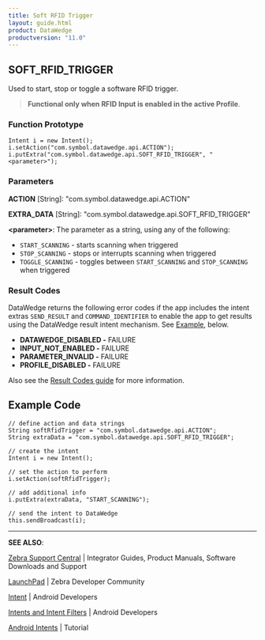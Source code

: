 ```yaml
---
title: Soft RFID Trigger
layout: guide.html
product: DataWedge
productversion: "11.0"
---
```


## SOFT_RFID_TRIGGER

Used to start, stop or toggle a software RFID trigger.

> **Functional only when RFID Input is enabled in the active Profile**.

### Function Prototype

    Intent i = new Intent();
    i.setAction("com.symbol.datawedge.api.ACTION");
    i.putExtra("com.symbol.datawedge.api.SOFT_RFID_TRIGGER", "<parameter>");

### Parameters

**ACTION** [String]: "com.symbol.datawedge.api.ACTION"

**EXTRA_DATA** [String]: "com.symbol.datawedge.api.SOFT_RFID_TRIGGER"

**&lt;parameter&gt;**: The parameter as a string, using any of the following:

- `START_SCANNING` - starts scanning when triggered
- `STOP_SCANNING` - stops or interrupts scanning when triggered
- `TOGGLE_SCANNING` - toggles between `START_SCANNING` and `STOP_SCANNING` when triggered

### Result Codes

DataWedge returns the following error codes if the app includes the intent extras `SEND_RESULT` and `COMMAND_IDENTIFIER` to enable the app to get results using the DataWedge result intent mechanism. See [Example](#example), below.

- **DATAWEDGE_DISABLED -** FAILURE
- **INPUT_NOT_ENABLED -** FAILURE
- **PARAMETER_INVALID -** FAILURE
- **PROFILE_DISABLED -** FAILURE

Also see the [Result Codes guide](../resultinfo) for more information.

## Example Code

    // define action and data strings
    String softRfidTrigger = "com.symbol.datawedge.api.ACTION";
    String extraData = "com.symbol.datawedge.api.SOFT_RFID_TRIGGER";

    // create the intent
    Intent i = new Intent();

    // set the action to perform
    i.setAction(softRfidTrigger);

    // add additional info
    i.putExtra(extraData, "START_SCANNING");

    // send the intent to DataWedge
    this.sendBroadcast(i);

---

**SEE ALSO**:

[Zebra Support Central](https://www.zebra.com/us/en/support-downloads.html) | Integrator Guides, Product Manuals, Software Downloads and Support

[LaunchPad](https://developer.zebra.com/welcome) | Zebra Developer Community

[Intent](https://developer.android.com/reference/android/content/Intent.html) | Android Developers

[Intents and Intent Filters](http://developer.android.com/guide/components/intents-filters.html) | Android Developers

[Android Intents](http://www.vogella.com/tutorials/AndroidIntent/article.html) | Tutorial
